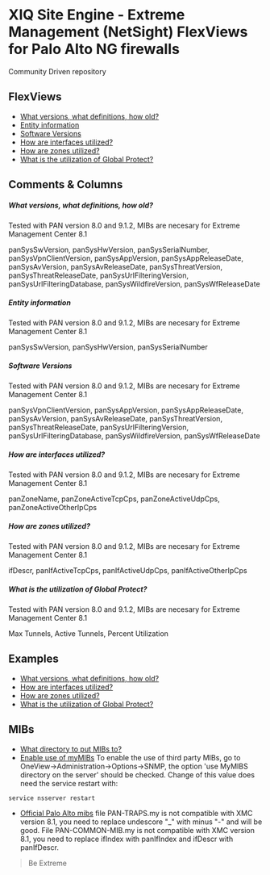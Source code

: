 # XIQ Site Engine - Extreme Management (NetSight) FlexViews for Palo Alto NG firewalls

Community Driven repository


## FlexViews
* [What versions, what definitions, how old?](tpl/PaloAltoSystem.tpl?raw=true)
* [Entity information](tpl/PaloAltoSystemEntity.tpl?raw=true)
* [Software Versions](tpl/PaloAltoSystemSoftware.tpl?raw=true)
* [How are interfaces utilized?](tpl/PaloAltoInterfaces.tpl?raw=true)
* [How are zones utilized?](tpl/PaloAltoZones.tpl?raw=true)
* [What is the utilization of Global Protect?](tpl/PaloAltoGlobalProtect.tpl?raw=true)

## Comments & Columns

##### What versions, what definitions, how old?
Tested with PAN version 8.0 and 9.1.2, MIBs are necesary for Extreme Management Center 8.1

panSysSwVersion, panSysHwVersion, panSysSerialNumber, panSysVpnClientVersion, panSysAppVersion, panSysAppReleaseDate, panSysAvVersion, panSysAvReleaseDate, panSysThreatVersion, panSysThreatReleaseDate, panSysUrlFilteringVersion, panSysUrlFilteringDatabase, panSysWildfireVersion, panSysWfReleaseDate

##### Entity information
Tested with PAN version 8.0 and 9.1.2, MIBs are necesary for Extreme Management Center 8.1

panSysSwVersion, panSysHwVersion, panSysSerialNumber

##### Software Versions
Tested with PAN version 8.0 and 9.1.2, MIBs are necesary for Extreme Management Center 8.1

panSysVpnClientVersion, panSysAppVersion, panSysAppReleaseDate, panSysAvVersion, panSysAvReleaseDate, panSysThreatVersion, panSysThreatReleaseDate, panSysUrlFilteringVersion, panSysUrlFilteringDatabase, panSysWildfireVersion, panSysWfReleaseDate

##### How are interfaces utilized?
Tested with PAN version 8.0 and 9.1.2, MIBs are necesary for Extreme Management Center 8.1

panZoneName, panZoneActiveTcpCps, panZoneActiveUdpCps, panZoneActiveOtherIpCps

##### How are zones utilized?
Tested with PAN version 8.0 and 9.1.2, MIBs are necesary for Extreme Management Center 8.1

ifDescr, panIfActiveTcpCps, panIfActiveUdpCps, panIfActiveOtherIpCps

##### What is the utilization of Global Protect?
Tested with PAN version 8.0 and 9.1.2, MIBs are necesary for Extreme Management Center 8.1

Max Tunnels, Active Tunnels, Percent Utilization

## Examples
* [What versions, what definitions, how old?](sample/PaloAltoSystem.png)
* [How are interfaces utilized?](sample/PaloAltoInterfaces.png)
* [How are zones utilized?](sample/PaloAltoZones.png)
* [What is the utilization of Global Protect?](sample/PaloAltoGlobalProtect.png)

## MIBs
* [What directory to put MIBs to?](https://extremeportal.force.com/ExtrArticleDetail?an=000080448)
* [Enable use of myMIBs](https://emc.extremenetworks.com/content/oneview/docs/admin/options/docs/ov_admin_options_snmp.html)
To enable the use of third party MIBs, go to OneView->Administration->Options->SNMP, the option 'use MyMIBS directory on the server' should be checked. Change of this value does need the service restart with:
```bash
service nsserver restart
```
* [Official Palo Alto mibs](https://www.paloaltonetworks.com/documentation/misc/snmp-mibs.html) file PAN-TRAPS.my is not compatible with XMC version 8.1, you need to replace undescore "_" with minus "-" and will be good. File PAN-COMMON-MIB.my is not compatible with XMC version 8.1, you need to replace ifIndex with panIfIndex and ifDescr with panIfDescr.

>Be Extreme